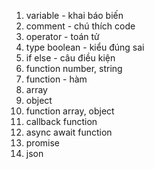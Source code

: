  1. variable - khai báo biến
 2. comment - chú thích code
 3. operator - toán tử
 4. type boolean - kiểu đúng sai
 5. if else - câu điều kiện
 6. function number, string
 7. function - hàm
 8. array
 9. object
 10. function array, object
 11. callback function
 12. async await function
 13. promise
 14. json


